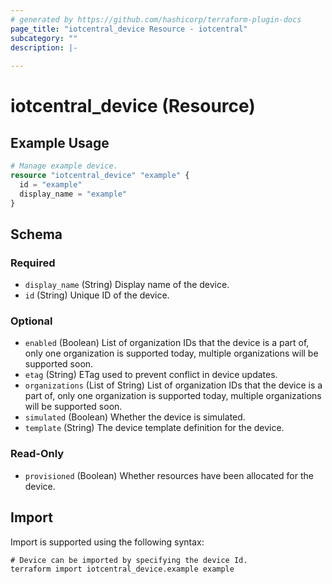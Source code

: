 ```yaml
---
# generated by https://github.com/hashicorp/terraform-plugin-docs
page_title: "iotcentral_device Resource - iotcentral"
subcategory: ""
description: |-
  
---
```


# iotcentral_device (Resource)



## Example Usage

```terraform
# Manage example device.
resource "iotcentral_device" "example" {
  id = "example"
  display_name = "example"
}
```

<!-- schema generated by tfplugindocs -->
## Schema

### Required

- `display_name` (String) Display name of the device.
- `id` (String) Unique ID of the device.

### Optional

- `enabled` (Boolean) List of organization IDs that the device is a part of, only one organization is supported today, multiple organizations will be supported soon.
- `etag` (String) ETag used to prevent conflict in device updates.
- `organizations` (List of String) List of organization IDs that the device is a part of, only one organization is supported today, multiple organizations will be supported soon.
- `simulated` (Boolean) Whether the device is simulated.
- `template` (String) The device template definition for the device.

### Read-Only

- `provisioned` (Boolean) Whether resources have been allocated for the device.

## Import

Import is supported using the following syntax:

```shell
# Device can be imported by specifying the device Id.
terraform import iotcentral_device.example example
```

